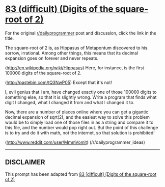 # [83 (difficult) (Digits of the square-root of 2)](https://www.reddit.com/r/dailyprogrammer/comments/xdx8q/7302012_challenge_83_difficult_digits_of_the/)

For the original [r/dailyprogrammer](https://www.reddit.com/r/dailyprogrammer/) post and discussion, click the link in the title.

The square-root of 2 is, as Hippasus of Metapontum discovered to his sorrow, irrational. Among other things, this means that its decimal expansion goes on forever and never repeats. 

(http://en.wikipedia.org/wiki/Hippasus)
Here, for instance, is the first 100000 digits of the square-root of 2. 

(http://pastebin.com/tQ3NwP05)
Except that it's not! 

I, evil genius that I am, have changed exactly one of those 100000 digits to something else, so that it is slightly wrong. Write a program that finds what digit I changed, what I changed it from and what I changed it to. 

Now, there are a number of places online where you can get a gigantic decimal expansion of sqrt(2), and the easiest way to solve this problem would be to simply load one of those files in as a string and compare it to this file, and the number would pop right out. But the point of this challenge is to try and do it with math, not the internet, so that solution is prohibited!

(http://www.reddit.com/user/MmmVomit)
(/r/dailyprogrammer_ideas)

----
## **DISCLAIMER**
This prompt has been adapted from [83 [difficult] (Digits of the square-root of 2)](https://www.reddit.com/r/dailyprogrammer/comments/xdx8q/7302012_challenge_83_difficult_digits_of_the/
)
